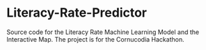 # Literacy-Rate-Predictor
Source code for the Literacy Rate Machine Learning Model and the Interactive Map. The project is for the Cornucodia Hackathon.

